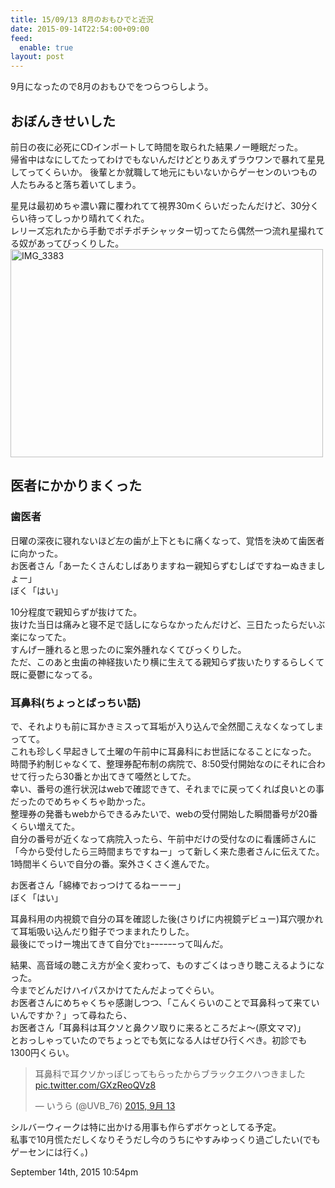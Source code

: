 ```yaml
---
title: 15/09/13 8月のおもひでと近況
date: 2015-09-14T22:54:00+09:00
feed:
  enable: true
layout: post
---
```

<p>9月になったので8月のおもひでをつらつらしよう。</p>    <h2>おぼんきせいした</h2>    <p>      前日の夜に必死にCDインポートして時間を取られた結果ノー睡眠だった。<br>      帰省中はなにしてたってわけでもないんだけどとりあえずラウワンで暴れて星見してってくらいか。      後輩とか就職して地元にもいないからゲーセンのいつもの人たちみると落ち着いてしまう。    </p>    <p>      星見は最初めちゃ濃い霧に覆われてて視界30mくらいだったんだけど、30分くらい待ってしっかり晴れてくれた。<br>      レリーズ忘れたから手動でポチポチシャッター切ってたら偶然一つ流れ星撮れてる奴があってびっくりした。<br><a data-flickr-embed="true" href="https://www.flickr.com/photos/56290428@N06/20467973030/in/dateposted-public/" title="IMG_3383" target="_blank"><img src="https://farm6.staticflickr.com/5815/20467973030_f6f80d7b9d.jpg" width="500" height="333" alt="IMG_3383"></a>      <script async src="//embedr.flickr.com/assets/client-code.js" charset="utf-8"></script>    </p>    <h2>医者にかかりまくった</h2>    <h3>歯医者</h3>    <p>      日曜の深夜に寝れないほど左の歯が上下ともに痛くなって、覚悟を決めて歯医者に向かった。<br>      お医者さん「あーたくさんむしばありますねー親知らずむしばですねーぬきましょー」<br>      ぼく「はい」    </p>    <p>      10分程度で親知らずが抜けてた。<br>      抜けた当日は痛みと寝不足で話しにならなかったんだけど、三日たったらだいぶ楽になってた。<br>      すんげー腫れると思ったのに案外腫れなくてびっくりした。<br>      ただ、このあと虫歯の神経抜いたり横に生えてる親知らず抜いたりするらしくて既に憂鬱になってる。    </p>    <h3>耳鼻科(ちょっとばっちい話)</h3>    <p>      で、それよりも前に耳かきミスって耳垢が入り込んで全然聞こえなくなってしまってて。<br>      これも珍しく早起きして土曜の午前中に耳鼻科にお世話になることになった。<br>      時間予約制じゃなくて、整理券配布制の病院で、8:50受付開始なのにそれに合わせて行ったら30番とか出てきて唖然としてた。<br>      幸い、番号の進行状況はwebで確認できて、それまでに戻ってくれば良いとの事だったのでめちゃくちゃ助かった。<br>      整理券の発番もwebからできるみたいで、webの受付開始した瞬間番号が20番くらい増えてた。<br>      自分の番号が近くなって病院入ったら、午前中だけの受付なのに看護師さんに「今から受付したら三時間まちですねー」って新しく来た患者さんに伝えてた。<br>      1時間半くらいで自分の番。案外さくさく進んでた。    </p>    <p>      お医者さん「綿棒でおっつけてるねーーー」<br>      ぼく「はい」    </p>    <p>      耳鼻科用の内視鏡で自分の耳を確認した後(さりげに内視鏡デビュー)耳穴覗かれて耳垢吸い込んだり鉗子でつままれたりした。<br>      最後にでっけー塊出てきて自分でﾋｮｰｰｰｰｰｰって叫んだ。    </p>    <p>      結果、高音域の聴こえ方が全く変わって、ものすごくはっきり聴こえるようになった。<br>      今までどんだけハイパスかけてたんだよってぐらい。<br>      お医者さんにめちゃくちゃ感謝しつつ、「こんくらいのことで耳鼻科って来ていいんですか？」って尋ねたら、<br>      お医者さん「耳鼻科は耳クソと鼻クソ取りに来るところだよ〜(原文ママ)」<br>      とおっしゃっていたのでちょっとでも気になる人はぜひ行くべき。初診でも1300円くらい。    </p>    <blockquote class="twitter-tweet" lang="ja">      <p lang="ja" dir="ltr">        耳鼻科で耳クソかっぽじってもらったからブラックエクハつきました        <a href="http://t.co/GXzReoQVz8" target="_blank">pic.twitter.com/GXzReoQVz8</a>      </p>      — いうら (@UVB_76)      <a href="https://twitter.com/UVB_76/status/642978950701039616" target="_blank">2015, 9月 13</a>    </blockquote>    <script async src="//platform.twitter.com/widgets.js" charset="utf-8"></script>    <p>      シルバーウィークは特に出かける用事も作らずボケっとしてる予定。<br>      私事で10月慌ただしくなりそうだし今のうちにやすみゆっくり過ごしたい(でもゲーセンには行く。)    </p>    <div id="footer">      <span id="timestamp"> September 14th, 2015 10:54pm </span>    </div>
